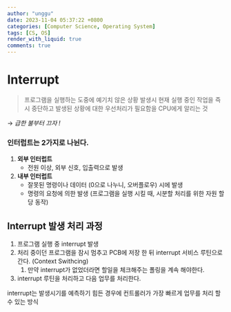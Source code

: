 ```yaml
---
author: "unggu"
date: 2023-11-04 05:37:22 +0800
categories: [Computer Science, Operating System]
tags: [CS, OS]
render_with_liquid: true
comments: true
---
```

# Interrupt

> 프로그램을 실행하는 도중에 예기치 않은 상황 발생시 현재 실행 중인 작업을 즉시 중단하고 발생된 상황에 대한 우선처리가 필요함을 CPU에게 알리는 것
> 

→ *급한 불부터 끄자 !*

### 인터럽트는 2가지로 나뉜다.

1. **외부 인터럽트**
    - 전원 이상, 외부 신호, 입출력으로 발생
2. **내부 인터럽트**
    - 잘못된 명령이나 데이터 (0으로 나누니, 오버플로우) 시에 발생
    - 명령의 요청에 의한 발생 (프로그램을 실행 시킬 때, 시분할 처리를 위한 자원 할당 동작)

## Interrupt 발생 처리 과정

1. 프로그램 실행 중 interrupt 발생
2. 처리 중이던 프로그램을 잠시 멈추고 PCB에 저장 한 뒤 interrupt 서비스 루틴으로 간다. (Context Swithcing)
    1. 만약 interrupt가 없었더라면 할일을 체크해주는 폴링을 계속 해야한다.
3. interrupt 루틴을 처리하고 다음 업무를 처리한다.

interrupt는 발생시기를 예측하기 힘든 경우에 컨트롤러가 가장 빠르게 업무를 처리 할 수 있는 방식